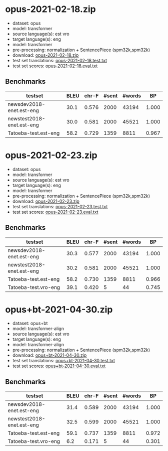 # opus-2021-02-18.zip

* dataset: opus
* model: transformer
* source language(s): est vro
* target language(s): eng
* model: transformer
* pre-processing: normalization + SentencePiece (spm32k,spm32k)
* download: [opus-2021-02-18.zip](https://object.pouta.csc.fi/Tatoeba-MT-models/est-eng/opus-2021-02-18.zip)
* test set translations: [opus-2021-02-18.test.txt](https://object.pouta.csc.fi/Tatoeba-MT-models/est-eng/opus-2021-02-18.test.txt)
* test set scores: [opus-2021-02-18.eval.txt](https://object.pouta.csc.fi/Tatoeba-MT-models/est-eng/opus-2021-02-18.eval.txt)

## Benchmarks

| testset | BLEU  | chr-F | #sent | #words | BP |
|---------|-------|-------|-------|--------|----|
| newsdev2018-enet.est-eng 	| 30.1 	| 0.576 	| 2000 	| 43194 	| 1.000 |
| newstest2018-enet.est-eng 	| 30.0 	| 0.581 	| 2000 	| 45521 	| 1.000 |
| Tatoeba-test.est-eng 	| 58.2 	| 0.729 	| 1359 	| 8811 	| 0.967 |






# opus-2021-02-23.zip

* dataset: opus
* model: transformer
* source language(s): est vro
* target language(s): eng
* model: transformer
* pre-processing: normalization + SentencePiece (spm32k,spm32k)
* download: [opus-2021-02-23.zip](https://object.pouta.csc.fi/Tatoeba-MT-models/est-eng/opus-2021-02-23.zip)
* test set translations: [opus-2021-02-23.test.txt](https://object.pouta.csc.fi/Tatoeba-MT-models/est-eng/opus-2021-02-23.test.txt)
* test set scores: [opus-2021-02-23.eval.txt](https://object.pouta.csc.fi/Tatoeba-MT-models/est-eng/opus-2021-02-23.eval.txt)

## Benchmarks

| testset | BLEU  | chr-F | #sent | #words | BP |
|---------|-------|-------|-------|--------|----|
| newsdev2018-enet.est-eng 	| 30.3 	| 0.577 	| 2000 	| 43194 	| 1.000 |
| newstest2018-enet.est-eng 	| 30.2 	| 0.581 	| 2000 	| 45521 	| 1.000 |
| Tatoeba-test.est-eng 	| 58.2 	| 0.730 	| 1359 	| 8811 	| 0.966 |
| Tatoeba-test.vro-eng 	| 39.1 	| 0.420 	| 5 	| 44 	| 0.745 |


# opus+bt-2021-04-30.zip

* dataset: opus+bt
* model: transformer-align
* source language(s): est vro
* target language(s): eng
* model: transformer-align
* pre-processing: normalization + SentencePiece (spm32k,spm32k)
* download: [opus+bt-2021-04-30.zip](https://object.pouta.csc.fi/Tatoeba-MT-models/est-eng/opus+bt-2021-04-30.zip)
* test set translations: [opus+bt-2021-04-30.test.txt](https://object.pouta.csc.fi/Tatoeba-MT-models/est-eng/opus+bt-2021-04-30.test.txt)
* test set scores: [opus+bt-2021-04-30.eval.txt](https://object.pouta.csc.fi/Tatoeba-MT-models/est-eng/opus+bt-2021-04-30.eval.txt)

## Benchmarks

| testset | BLEU  | chr-F | #sent | #words | BP |
|---------|-------|-------|-------|--------|----|
| newsdev2018-enet.est-eng 	| 31.4 	| 0.589 	| 2000 	| 43194 	| 1.000 |
| newstest2018-enet.est-eng 	| 32.5 	| 0.599 	| 2000 	| 45521 	| 1.000 |
| Tatoeba-test.est-eng 	| 59.1 	| 0.737 	| 1359 	| 8811 	| 0.972 |
| Tatoeba-test.vro-eng 	| 6.2 	| 0.171 	| 5 	| 44 	| 0.301 |

